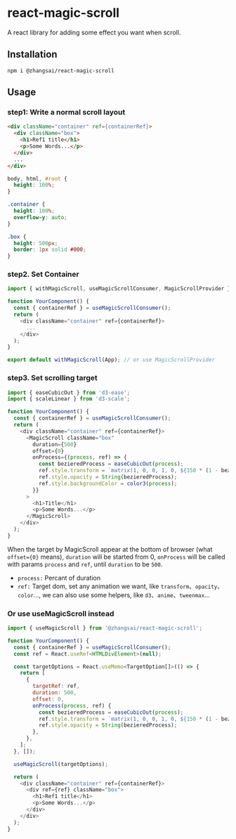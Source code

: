 # react-magic-scroll

A react library for adding some effect you want when scroll.

## Installation

```shell
npm i @zhangsai/react-magic-scroll
```

## Usage

### step1: Write a normal scroll layout

```html
<div className="container" ref={containerRef}>
  <div className="box">
    <h1>Ref1 title</h1>
    <p>Some Words...</p>
  </div>
  ...
</div>
```

```css
body, html, #root {
  height: 100%;
}

.container {
  height: 100%;
  overflow-y: auto;
}

.box {
  height: 500px;
  border: 1px solid #000;
}
```

### step2. Set Container

```js
import { withMagicScroll, useMagicScrollConsumer, MagicScrollProvider } from '@zhangsai/react-magic-scroll';

function YourComponent() {
  const { containerRef } = useMagicScrollConsumer();
  return (
    <div className="container" ref={containerRef}>
      ...
    </div>
  );
}

export default withMagicScroll(App); // or use MagicScrollProvider
```

### step3. Set scrolling target

```js
import { easeCubicOut } from 'd3-ease';
import { scaleLinear } from 'd3-scale';

function YourComponent() {
  const { containerRef } = useMagicScrollConsumer();
  return (
    <div className="container" ref={containerRef}>
      <MagicScroll className="box"
        duration={500}
        offset={0}
        onProcess={(process, ref) => {
          const bezieredProcess = easeCubicOut(process);
          ref.style.transform = `matrix(1, 0, 0, 1, 0, ${150 * (1 - bezieredProcess)})`;
          ref.style.opacity = String(bezieredProcess);
          ref.style.backgroundColor = color3(process);
        }}
      >
        <h1>Title</h1>
        <p>Some Words...</p>
      </MagicScroll>
    </div>
  );
}
```

When the target by MagicScroll appear at the bottom of browser (what `offset={0}` means), `duration` will be started from 0, `onProcess` will be called with params `process` and `ref`, until `duration` to be `500`.

- `process:` Percant of duration
- `ref:` Target dom, set any animation we want, like `transform`、`opacity`、`color`..., we can also use some helpers, like `d3`、`anime`、`tweenmax`...

### Or use useMagicScroll instead

```js
import { useMagicScroll } from '@zhangsai/react-magic-scroll';

function YourComponent() {
  const { containerRef } = useMagicScrollConsumer();
  const ref = React.useRef<HTMLDivElement>(null);

  const targetOptions = React.useMemo<TargetOption[]>(() => {
    return [
      {
        targetRef: ref,
        duration: 500,
        offset: 0,
        onProcess(process, ref) {
          const bezieredProcess = easeCubicOut(process);
          ref.style.transform = `matrix(1, 0, 0, 1, 0, ${150 * (1 - bezieredProcess)})`;
          ref.style.opacity = String(bezieredProcess);
        },
      },
    ];
  }, []);

  useMagicScroll(targetOptions);

  return (
    <div className="container" ref={containerRef}>
      <div ref={ref} className="box">
        <h1>Ref1 title</h1>
        <p>Some Words...</p>
      </div>
    </div>
  );
}
```
